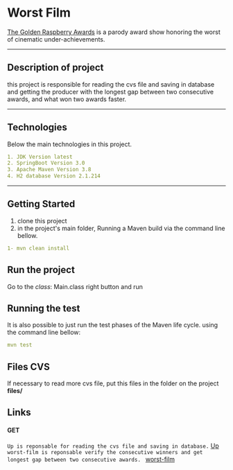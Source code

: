 # Worst Film
[The Golden Raspberry Awards](https://en.wikipedia.org/wiki/Golden_Raspberry_Awards) is a parody award show honoring the worst of cinematic under-achievements.

---

## Description of project

this project is responsible for reading the cvs file and saving in database and getting the producer with the longest gap between two consecutive awards, and what
won two awards faster.

---

## Technologies
Below the main technologies in this project.
```yaml
1. JDK Version latest
2. SpringBoot Version 3.0
3. Apache Maven Version 3.8
4. H2 database Version 2.1.214

```

---

## Getting Started

1. clone this project 
2. in the project's main folder, Running a Maven build via the command line bellow.

```yaml
1- mvn clean install
```

## Run the project
Go to the *class*: Main.class right button and run

##  Running the test
It is also possible to just run the test phases of the Maven life cycle.
using the command line bellow:
```yaml
mvn test
```
##  Files CVS
If necessary to read more cvs file, put this files in the folder on the project **files/**

## Links
#### GET
`Up is reponsable for reading the cvs file and saving in database.` [Up](#http:localhost:8080/up) <br/>
`worst-film is reponsable verify the consecutive winners and get longest gap between two consecutive awards. ` [worst-film](#http:localhost:8080/worst-film) <br/>

